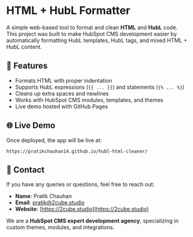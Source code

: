 

# HTML + HubL Formatter

A simple web-based tool to format and clean **HTML** and **HubL** code.  
This project was built to make HubSpot CMS development easier by automatically formatting HubL templates, HubL tags, and mixed HTML + HubL content.

## 🚀 Features
- Formats HTML with proper indentation
- Supports HubL expressions (`{{ ... }}`) and statements (`{% ... %}`)
- Cleans up extra spaces and newlines
- Works with HubSpot CMS modules, templates, and themes
- Live demo hosted with GitHub Pages

## 🌐 Live Demo
Once deployed, the app will be live at:

```
https://pratikchauhan14.github.io/hubl-html-cleaner/
```

## 📩 Contact
If you have any queries or questions, feel free to reach out:

- **Name**: Pratik Chauhan  
- **Email**: [pratik@2cube.studio](mailto:pratik@2cube.studio)  
- **Website**: [https://2cube.studio](https://2cube.studio)

We are a **HubSpot CMS expert development agency**, specializing in custom themes, modules, and integrations.